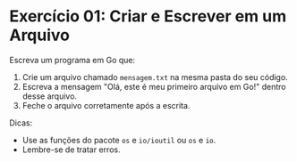# Exercício 01: Criar e Escrever em um Arquivo

Escreva um programa em Go que:

1. Crie um arquivo chamado `mensagem.txt` na mesma pasta do seu código.
2. Escreva a mensagem "Olá, este é meu primeiro arquivo em Go!" dentro desse arquivo.
3. Feche o arquivo corretamente após a escrita.

Dicas:
- Use as funções do pacote `os` e `io/ioutil` ou `os` e `io`.
- Lembre-se de tratar erros. 